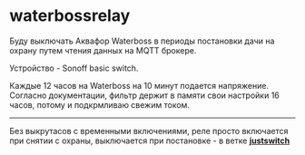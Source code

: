 # waterbossrelay

Буду выключать Аквафор Waterboss в периоды постановки дачи на охрану путем чтения данных на MQTT брокере.

Устройство - Sonoff basic switch.

Каждые 12 часов на Waterboss на 10 минут подается напряжение. Согласно документации, фильтр держит в памяти свои настройки 16 часов, потому и подкрмливаю свежим током.

***

Без выкрутасов с временными включениями, реле просто включается при снятии с охраны, выключается при постановке - в ветке **[justswitch][1]**

[1]: https://github.com/igorkkk/waterbossrelay/tree/justswitch 